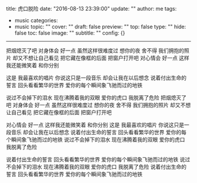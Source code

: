 title: 虎口脱险
date: "2016-08-13 23:39:00"
update: ""
author: me
tags:
- music
categories:
- music
topic: ""
cover: ""
draft: false
preview: ""
top: false
type: ""
hide: false
toc: false
image: ""
subtitle: ""
config: {}


---



把烟熄灭了吧
对身体会 好一点
虽然这样很难度过 想你的夜
舍不得 我们拥抱的照片
却又不想让自己看见
把它藏在像框的后面
把窗户打开吧
对心情会 好一点
这样我还能微笑着 和你分别

这是 我最喜欢的唱片
你说这只是一段音乐
却会让我在以后想念
说着付出生命的誓言
回头看看繁华的世界
爱你的每个瞬间象飞驰而过的地铁

说过不会掉下的泪水
现在沸腾着我的双眼
爱你的虎口
我脱离了危险
把烟熄灭了吧
对身体会 好一点
虽然这样很难度过 想你的夜
舍不得 我们拥抱的照片
却又不想让自己看见
把它藏在像框的后面
把窗户打开吧

对心情会 好一点
这样我还能微笑着 和你分别
这是 我最喜欢的唱片
你说这只是一段音乐
却会让我在以后想念
说着付出生命的誓言
回头看看繁华的世界
爱你的每个瞬间象飞驰而过的地铁
说过不会掉下的泪水
现在沸腾着我的双眼
爱你的虎口
我脱离了危险

说着付出生命的誓言
回头看看繁华的世界
爱你的每个瞬间象飞驰而过的地铁
说过不会掉下的泪水
现在沸腾着我的双眼
爱你的虎口
我脱离了危险
说着付出生命的誓言
回头看看繁华的世界
爱你的每个瞬间象飞驰而过的地铁
